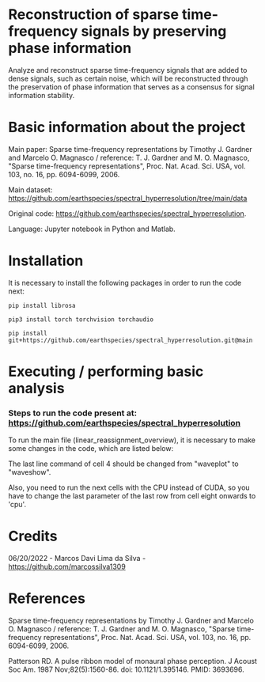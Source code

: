 # Reconstruction of sparse time-frequency signals by preserving phase information

Analyze and reconstruct sparse time-frequency signals that are added to dense signals, such as certain noise, which will be reconstructed through the preservation of phase information that serves as a consensus for signal information stability.

# Basic information about the project

Main paper: Sparse time-frequency representations by Timothy J. Gardner and Marcelo O. Magnasco / reference: T. J. Gardner and M. O. Magnasco, "Sparse time-frequency representations", Proc. Nat. Acad. Sci. USA, vol. 103, no. 16, pp. 6094-6099, 2006.

Main dataset: https://github.com/earthspecies/spectral_hyperresolution/tree/main/data

Original code: https://github.com/earthspecies/spectral_hyperresolution.

Language: Jupyter notebook in Python and Matlab.

# Installation

It is necessary to install the following packages in order to run the code next:

`pip install librosa`

`pip3 install torch torchvision torchaudio`

`pip install git+https://github.com/earthspecies/spectral_hyperresolution.git@main`

# Executing / performing basic analysis

### Steps to run the code present at: https://github.com/earthspecies/spectral_hyperresolution

To run the main file (linear_reassignment_overview), it is necessary to make some changes in the code, which are listed below:

The last line command of cell 4 should be changed from "waveplot" to "waveshow".

Also, you need to run the next cells with the CPU instead of CUDA, so you have to change the last parameter of the last row from cell eight onwards to 'cpu'.

# Credits

06/20/2022 - Marcos Davi Lima da Silva - https://github.com/marcossilva1309

# References

Sparse time-frequency representations by Timothy J. Gardner and Marcelo O. Magnasco / reference: T. J. Gardner and M. O. Magnasco, "Sparse time-frequency representations", Proc. Nat. Acad. Sci. USA, vol. 103, no. 16, pp. 6094-6099, 2006.

Patterson RD. A pulse ribbon model of monaural phase perception. J Acoust Soc Am. 1987 Nov;82(5):1560-86. doi: 10.1121/1.395146. PMID: 3693696.
